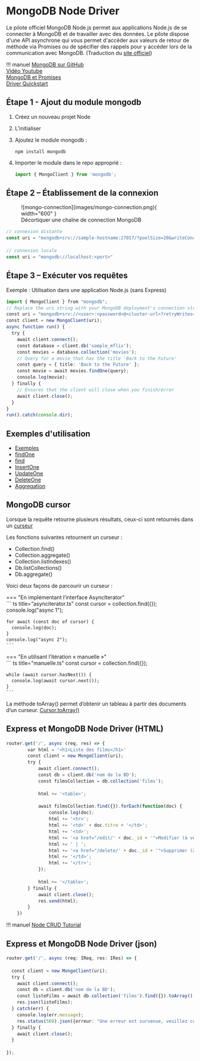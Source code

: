 # MongoDB Node Driver  

Le pilote officiel MongoDB Node.js permet aux applications Node.js de se connecter à MongoDB et de travailler avec des données. Le pilote dispose d'une API asynchrone qui vous permet d'accéder aux valeurs de retour de méthode via Promises ou de spécifier des rappels pour y accéder lors de la communication avec MongoDB. (Traduction du [site officiel](https://docs.mongodb.com/drivers/node/current/))  

!!! manuel 
    [MongoDB sur GitHub](https://mongodb.github.io/node-mongodb-native/4.0/)  
    [Vidéo Youtube](https://www.youtube.com/watch?v=R4AEyKehpss)  
    [MongoDB et Promises](https://www.mongodb.com/docs/drivers/node/current/fundamentals/promises/)  
    [Driver Quickstart](https://www.mongodb.com/docs/drivers/node/current/quick-start/)  


## Étape 1 - Ajout du module mongodb  

1. Créez un nouveau projet Node  
2. L’initialiser  
3. Ajoutez le module mongodb :  

    ``` nodejsrepl title="console"
    npm install mongodb
    ```

4.  Importer le module dans le repo approprié : 

    ``` ts title="repo.ts"
    import { MongoClient } from 'mongodb';
    ```


## Étape 2 – Établissement de la connexion  

<figure markdown>
  ![mongo-connection](images/mongo-connection.png){ width="600" }
  <figcaption>Décortiquer une chaîne de connection MongoDB</figcaption>
</figure>

``` ts title="mongodb.ts"
// connexion distante
const uri = "mongodb+srv://sample-hostname:27017/?poolSize=20&writeConcern=majority";

// connexion locale
const uri = "mongodb://localhost:<port>"
```

## Étape 3 – Exécuter vos requêtes  

Exemple : Utilisation dans une application Node.js (sans Express)  

``` ts title="connexion.ts"
import { MongoClient } from "mongodb";
// Replace the uri string with your MongoDB deployment's connection string.
const uri = "mongodb+srv://<user>:<password>@<cluster-url>?retryWrites=true&writeConcern=majority";
const client = new MongoClient(uri);
async function run() {
  try {
    await client.connect();
    const database = client.db('sample_mflix');
    const movies = database.collection('movies');
    // Query for a movie that has the title 'Back to the Future'
    const query = { title: 'Back to the Future' };
    const movie = await movies.findOne(query);
    console.log(movie);
  } finally {
    // Ensures that the client will close when you finish/error
    await client.close();
  }
}
run().catch(console.dir);

```

## Exemples d'utilisation  

- [Exemples](https://docs.mongodb.com/drivers/node/current/usage-examples/)  
- [findOne](https://docs.mongodb.com/drivers/node/current/usage-examples/findOne/)  
- [find](https://docs.mongodb.com/drivers/node/current/usage-examples/find/)  
- [InsertOne](https://docs.mongodb.com/drivers/node/current/usage-examples/insertOne/)  
- [UpdateOne](https://docs.mongodb.com/drivers/node/current/usage-examples/updateOne/)  
- [DeleteOne](https://docs.mongodb.com/drivers/node/current/usage-examples/deleteOne/)  
- [Aggregation](https://docs.mongodb.com/drivers/node/current/fundamentals/aggregation/)  

## MongoDB cursor  

Lorsque la requête retourne plusieurs résultats, ceux-ci sont retournés dans un [curseur](https://docs.mongodb.com/drivers/node/fundamentals/crud/read-operations/cursor/)  

Les fonctions suivantes retournent un curseur :   

- Collection.find()	
- Collection.aggregate()	
- Collection.listIndexes()
- Db.listCollections()	 
- Db.aggregate()  
  
Voici deux façons de parcourir un curseur :   

=== "En implémentant l’interface AsyncIterator"  
    ``` ts title="asynciterator.ts"
    const cursor = collection.find({});
    console.log("async 1");

    for await (const doc of cursor) {
      console.log(doc);
    }
    console.log("async 2");
    ```
=== "En utilisant l’itération « manuelle »"  
    ``` ts title="manuelle.ts"
    const cursor = collection.find({});

    while (await cursor.hasNext()) {
      console.log(await cursor.next());
    }
    ```

La méthode toArray() permet d’obtenir un tableau à partir des documents d’un curseur. [Cursor.toArray()](https://docs.mongodb.com/manual/reference/method/cursor.toArray/)  

## Express et MongoDB Node Driver (HTML)

``` ts title="express.ts"
router.get('/', async (req, res) => {
        var html = '<h1>Liste des films</h1>'
        const client = new MongoClient(uri);
        try {
            await client.connect();
            const db = client.db('nom de la BD');
            const filmsCollection = db.collection('films');
    
            html += '<table>';   
        
            await filmsCollection.find({}).forEach(function(doc) {
                console.log(doc);
                html += '<tr>';        
                html += '<td>' + doc.titre + '</td>';           
                html += '<td>';        
                html += '<a href="/edit/' + doc._id + '">Modifier (à venir)</a>';        
                html += ' | ';        
                html += '<a href="/delete/' + doc._id + '">Supprimer (à venir)</a>';        
                html += '</td>';        
                html += '</tr>';  
            }); 
            
            html += '</table>';
        } finally {
            await client.close();
            res.send(html);
        }
    })

```

!!! manuel 
    [Node CRUD Tutorial](https://www.mongodb.com/developer/quickstart/node-crud-tutorial/)  


## Express et MongoDB Node Driver (json)  

``` ts title="express-json.ts"
router.get('/', async (req: IReq, res: IRes) => {  
  
  const client = new MongoClient(uri);
  try {
    await client.connect();
    const db = client.db('nom de la BD');
    const listeFilms = await db.collection('films').find({}).toArray();
    res.json(listeFilms);
  } catch(err) {
    console.log(err.message);
    res.status(500).json({erreur: "Une erreur est survenue, veuillez contacter votre administrateur"})
  } finally {
    await client.close();
  }
  
});

```
